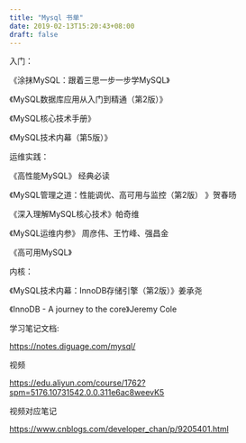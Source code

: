 ```yaml
---
title: "Mysql 书单"
date: 2019-02-13T15:20:43+08:00
draft: false
---
```



入门：

《涂抹MySQL：跟着三思一步一步学MySQL》

《MySQL数据库应用从入门到精通（第2版）》

《MySQL核心技术手册》

《MySQL技术内幕（第5版）》



运维实践：

《高性能MySQL》 经典必读

《MySQL管理之道：性能调优、高可用与监控（第2版） 》贺春旸

《深入理解MySQL核心技术》帕奇维

《MySQL运维内参》 周彦伟、王竹峰、强昌金

《高可用MySQL》



内核：

《MySQL技术内幕：InnoDB存储引擎（第2版）》姜承尧

《InnoDB - A journey to the core》Jeremy Cole


学习笔记文档:

 https://notes.diguage.com/mysql/


视频

https://edu.aliyun.com/course/1762?spm=5176.10731542.0.0.311e6ac8weevK5

视频对应笔记

https://www.cnblogs.com/developer_chan/p/9205401.html
